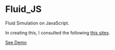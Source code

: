 # Fluid_JS
Fluid Simulation on JavaScript.

In creating this, I consulted the following [this sites](https://cattech-lab.com/science-tools/category/lecture/lecture5/).

[See Demo](https://gu215.github.io/Fluid_JS.github.io/index.html)

